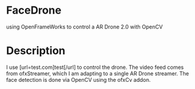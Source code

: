 FaceDrone
=========

using OpenFrameWorks to control a AR Drone 2.0 with OpenCV

Description
===========

I use [url=test.com]test[/url] to control the drone.
The video feed comes from ofxStreamer, which I am adapting to a single AR Drone streamer.
The face detection is done via OpenCV using the ofxCv addon.